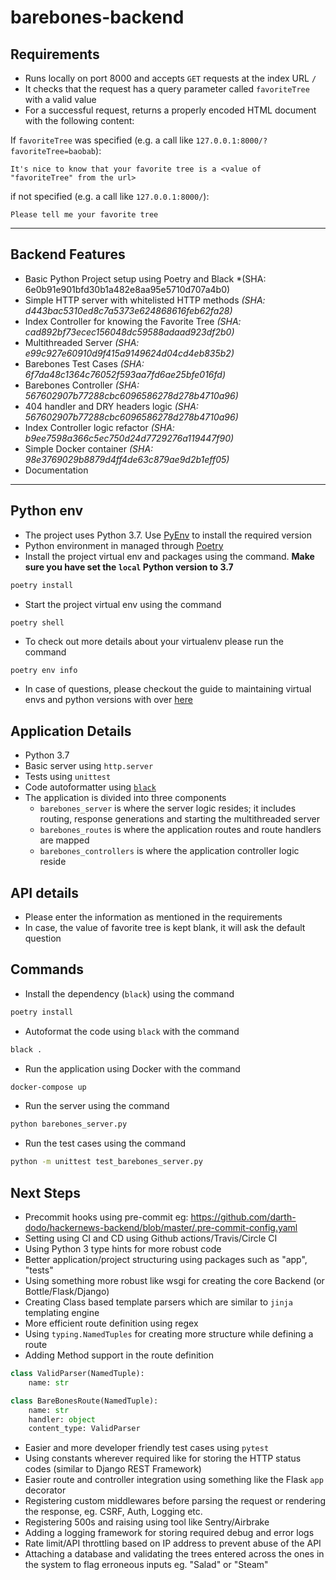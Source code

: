 # barebones-backend
## Requirements
* Runs locally on port 8000 and accepts `GET` requests at the index URL `/`
* It checks that the request has a query parameter called `favoriteTree` with a valid value
* For a successful request, returns a properly encoded HTML document with the following content:

If `favoriteTree` was specified (e.g. a call like `127.0.0.1:8000/?favoriteTree=baobab`):

```
It's nice to know that your favorite tree is a <value of "favoriteTree" from the url> 
```

if not specified (e.g. a call like `127.0.0.1:8000/`):

```
Please tell me your favorite tree
```
---
## Backend Features
- Basic Python Project setup using Poetry and Black *(SHA: 6e0b91e901bfd30b1a482e8aa95e5710d707a4b0)
- Simple HTTP server with whitelisted HTTP methods *(SHA: d443bac5310ed8c7a5373e624868616feb62fa28)*
- Index Controller for knowing the Favorite Tree *(SHA: cad892bf73ecec156048dc59588adaad923df2b0)*
- Multithreaded Server *(SHA: e99c927e60910d9f415a9149624d04cd4eb835b2)*
- Barebones Test Cases *(SHA: 6f7da48c1364c76052f593aa7fd6ae25bfe016fd)*
- Barebones Controller *(SHA: 567602907b77288cbc6096586278d278b4710a96)*
- 404 handler and DRY headers logic *(SHA: 567602907b77288cbc6096586278d278b4710a96)* 
- Index Controller logic refactor *(SHA: b9ee7598a366c5ec750d24d7729276a119447f90)*
- Simple Docker container *(SHA: 98e3769029b8879d4ff4de63c879ae9d2b1eff05)*
- Documentation
    


---
## Python env
- The project uses Python 3.7. Use [PyEnv](https://github.com/pyenv/pyenv) to install the required version
- Python environment in managed through [Poetry](https://python-poetry.org/)
- Install the project virtual env and packages using the command. **Make sure you have set the `local` Python version to 3.7**
```sh
poetry install
```
- Start the project virtual env using the command
```
poetry shell
```
- To check out more details about your virtualenv please run the command
```sh
poetry env info
```
- In case of questions, please checkout the guide to maintaining virtual envs and python versions with over [here](https://python-poetry.org/docs/managing-environments/)

## Application Details
- Python 3.7
- Basic server using `http.server` 
- Tests using `unittest`
- Code autoformatter using [`black`](https://github.com/psf/black)
- The application is divided into three components
    - `barebones_server` is where the server logic resides; it includes routing, response generations and starting the multithreaded server
    - `barebones_routes` is where the application routes and route handlers are mapped
    - `barebones_controllers` is where the application controller logic reside

## API details
- Please enter the information as mentioned in the requirements
- In case, the value of favorite tree is kept blank, it will ask the default question

## Commands
- Install the dependency (`black`) using the command
```bash
poetry install
```
- Autoformat the code using `black` with the command
```bash
black .
```
- Run the application using Docker with the command
```bash
docker-compose up
```
- Run the server using the command
```bash
python barebones_server.py
```
- Run the test cases using the command
```bash
python -m unittest test_barebones_server.py
```

## Next Steps
- Precommit hooks using pre-commit eg: https://github.com/darth-dodo/hackernews-backend/blob/master/.pre-commit-config.yaml
- Setting using CI and CD using Github actions/Travis/Circle CI
- Using Python 3 type hints for more robust code
- Better application/project structuring using packages such as "app", "tests"
- Using something more robust like wsgi for creating the core Backend (or Bottle/Flask/Django)
- Creating Class based template parsers which are similar to `jinja` templating engine
- More efficient route definition using regex
- Using `typing.NamedTuples` for creating more structure while defining a route
- Adding Method support in the route definition
```python
class ValidParser(NamedTuple):
    name: str
```

```python
class BareBonesRoute(NamedTuple):
    name: str
    handler: object
    content_type: ValidParser
```
- Easier and more developer friendly test cases using `pytest`
- Using constants wherever required like for storing the HTTP status codes (similar to Django REST Framework)
- Easier route and controller integration using something like the Flask `app` decorator 
- Registering custom middlewares before parsing the request or rendering the response, eg. CSRF, Auth, Logging etc.
- Registering 500s and raising using tool like Sentry/Airbrake
- Adding a logging framework for storing required debug and error logs
- Rate limit/API throttling based on IP address to prevent abuse of the API
- Attaching a database and validating the trees entered across the ones in the system to flag erroneous inputs eg. "Salad" or "Steam"